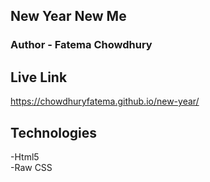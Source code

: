 ## New Year New Me
### Author - Fatema Chowdhury
## Live Link
https://chowdhuryfatema.github.io/new-year/
## Technologies
-Html5 <br/>
-Raw CSS <br/>

